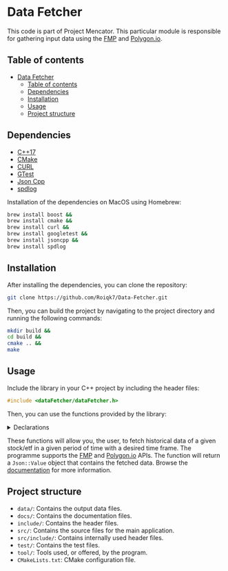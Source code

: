 # Data Fetcher

This code is part of Project Mencator. This particular module is responsible for gathering input data using the [FMP](https://site.financialmodelingprep.com) and [Polygon.io](https://polygon.io).

## Table of contents
- [Data Fetcher](#data-fetcher)
  - [Table of contents](#table-of-contents)
  - [Dependencies](#dependencies)
  - [Installation](#installation)
  - [Usage](#usage)
  - [Project structure](#project-structure)

## Dependencies

* [C++17](https://en.cppreference.com/w/cpp/17)
* [CMake](https://cmake.org/)
* [CURL](https://curl.se/)
* [GTest](https://github.com/google/googletest)
* [Json Cpp](https://github.com/open-source-parsers/jsoncpp)
* [spdlog](https://github.com/gabime/spdlog)

Installation of the dependencies on MacOS using Homebrew:

```bash
brew install boost &&
brew install cmake &&
brew install curl &&
brew install googletest &&
brew install jsoncpp &&
brew install spdlog
```

## Installation

After installing the dependencies, you can clone the repository:

```bash
git clone https://github.com/Roiqk7/Data-Fetcher.git
```

Then, you can build the project by navigating to the project directory and running the following commands:

```bash
mkdir build &&
cd build &&
cmake .. &&
make
```

## Usage

Include the library in your C++ project by including the header files:

```cpp
#include <dataFetcher/dataFetcher.h>
```

Then, you can use the functions provided by the library:

<details>
<summary>Declarations</summary>

```cpp
Json::Value fetchHistoricalData(const std::string& tickerSymbol, const std::string& fromDate, const std::string& toDate,
                const std::string& timeFrame, const std::string& api, const std::string& apiKey);
Json::Value fetchHistoricalData(const std::string& urlString);
Json::Value fetchHistoricalData(const std::string& urlString, const std::string& apiKey);
```
</details>

These functions will allow you, the user, to fetch historical data of a given stock/etf in a given period of time with a desired time frame. The programme supports the [FMP](https://site.financialmodelingprep.com) and [Polygon.io](https://polygon.io) APIs. The function will return a `Json::Value` object that contains the fetched data. Browse the [documentation](https://github.com/Roiqk7/Data-Fetcher/tree/main/docs) for more information.

## Project structure

* `data/`: Contains the output data files.
* `docs/`: Contains the documentation files.
* `include/`: Contains the header files.
* `src/`: Contains the source files for the main application.
* `src/include/`: Contains internally used header files.
* `test/`: Contains the test files.
* `tool/`: Tools used, or offered, by the program.
* `CMakeLists.txt`: CMake configuration file.